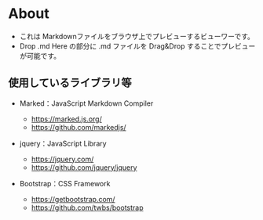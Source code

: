 # About

* これは Markdownファイルをブラウザ上でプレビューするビューワーです。
* Drop .md Here の部分に .md ファイルを Drag&Drop することでプレビューが可能です。  


## 使用しているライブラリ等

* Marked：JavaScript Markdown Compiler
    * https://marked.js.org/
    * https://github.com/markedjs/

* jquery：JavaScript Library
    * https://jquery.com/
    * https://github.com/jquery/jquery

* Bootstrap：CSS Framework
    * https://getbootstrap.com/
    * https://github.com/twbs/bootstrap

